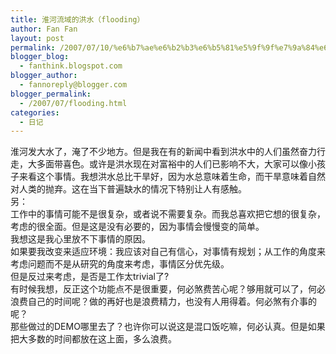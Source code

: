 ```yaml
---
title: 淮河流域的洪水（flooding）
author: Fan Fan
layout: post
permalink: /2007/07/10/%e6%b7%ae%e6%b2%b3%e6%b5%81%e5%9f%9f%e7%9a%84%e6%b4%aa%e6%b0%b4%ef%bc%88flooding%ef%bc%89/
blogger_blog:
  - fanthink.blogspot.com
blogger_author:
  - fannoreply@blogger.com
blogger_permalink:
  - /2007/07/flooding.html
categories:
  - 日记
---
```

淮河发大水了，淹了不少地方。但是我在有的新闻中看到洪水中的人们虽然奋力行走，大多面带喜色。或许是洪水现在对富裕中的人们已影响不大，大家可以像小孩子来看这个事情。我想洪水总比干旱好，因为水总意味着生命，而干旱意味着自然对人类的抛弃。这在当下普遍缺水的情况下特别让人有感触。  
另：  
工作中的事情可能不是很复杂，或者说不需要复杂。而我总喜欢把它想的很复杂，考虑的很全面。但是这是没有必要的，因为事情会慢慢变的简单。  
我想这是我心里放不下事情的原因。  
如果要我改变来适应环境：我应该对自己有信心，对事情有规划；从工作的角度来考虑问题而不是从研究的角度来考虑，事情区分优先级。  
但是反过来考虑，是否是工作太trivial了?  
有时候我想，反正这个功能点不是很重要，何必煞费苦心呢？够用就可以了，何必浪费自己的时间呢？做的再好也是浪费精力，也没有人用得着。何必煞有介事的呢？  
那些做过的DEMO哪里去了？也许你可以说这是混口饭吃嘛，何必认真。但是如果把大多数的时间都放在这上面，多么浪费。